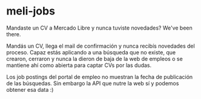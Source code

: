 # meli-jobs

Mandaste un CV a Mercado Libre y nunca tuviste novedades? We've been there.

Mandás un CV, llega el mail de confirmación y nunca recibís novedades del proceso. Capaz estás aplicando a una búsqueda que no existe, que crearon, cerraron y nunca la dieron de baja de la web de empleos o se mantiene ahí como abierta para captar CVs por las dudas.

Los job postings del portal de empleo no muestran la fecha de publicación de las búsquedas. Sin embargo la API que nutre la web sí y podemos obtener esa data :)
